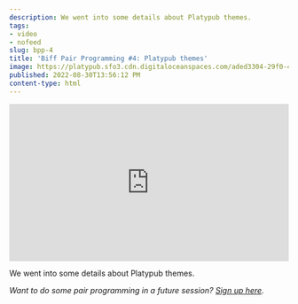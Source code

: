 ```yaml
---
description: We went into some details about Platypub themes.
tags:
- video
- nofeed
slug: bpp-4
title: 'Biff Pair Programming #4: Platypub themes'
image: https://platypub.sfo3.cdn.digitaloceanspaces.com/aded3304-29f0-4cdd-864c-3d62eb533fed
published: 2022-08-30T13:56:12 PM
content-type: html
---
```


<div style="padding: 56.25% 0 0 0; position: relative;"><iframe style="position: absolute; top: 0; left: 0; width: 100%; height: 100%;" title="Biff Pair Programming #4" src="https://player.vimeo.com/video/741200615?h=e189564aa0&amp;badge=0&amp;autopause=0&amp;player_id=0&amp;app_id=58479" frameborder="0" allowfullscreen="allowfullscreen"></iframe></div>
<p>We went into some details about Platypub themes.</p>
<p><em>Want to do some pair programming in a future session? <a href="https://forms.gle/PbsavBv4T6Ae7RDU9">Sign up here</a>.</em></p>
<div style="position: static !important;">&nbsp;</div>